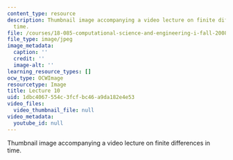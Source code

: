 ```yaml
---
content_type: resource
description: Thumbnail image accompanying a video lecture on finite differences in
  time.
file: /courses/18-085-computational-science-and-engineering-i-fall-2008/1dbc4067554c3fcfbc46a9da182e4e53_10.jpg
file_type: image/jpeg
image_metadata:
  caption: ''
  credit: ''
  image-alt: ''
learning_resource_types: []
ocw_type: OCWImage
resourcetype: Image
title: Lecture 10
uid: 1dbc4067-554c-3fcf-bc46-a9da182e4e53
video_files:
  video_thumbnail_file: null
video_metadata:
  youtube_id: null
---
```

Thumbnail image accompanying a video lecture on finite differences in time.

